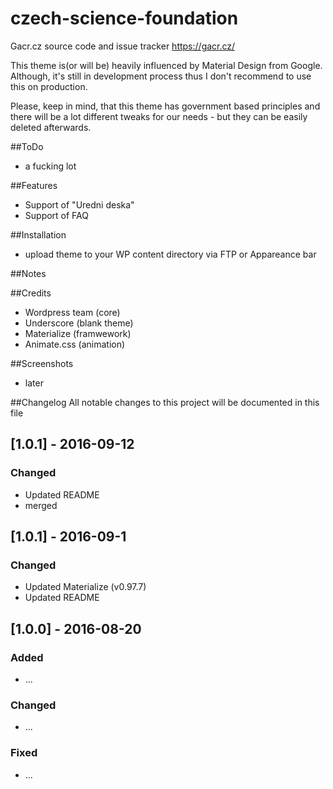 # czech-science-foundation
Gacr.cz source code and issue tracker https://gacr.cz/

This theme is(or will be) heavily influenced by Material Design from Google.
Although, it's still in development process thus I don't recommend to use this on production.

Please, keep in mind, that this theme has government based principles and there will be a lot different tweaks for our needs - but they can be easily deleted afterwards.


##ToDo
- a fucking lot

##Features
- Support of "Uredni deska"
- Support of FAQ

##Installation
- upload theme to your WP content directory via FTP or Appareance bar

##Notes

##Credits
- Wordpress team (core)
- Underscore (blank theme)
- Materialize (framwework)
- Animate.css (animation)

##Screenshots
- later

##Changelog
All notable changes to this project will be documented in this file


## [1.0.1] - 2016-09-12
### Changed
- Updated README
- merged

## [1.0.1] - 2016-09-1
### Changed
- Updated Materialize (v0.97.7)
- Updated README


## [1.0.0] - 2016-08-20
### Added
- ...

### Changed
- ...

### Fixed
- ...
